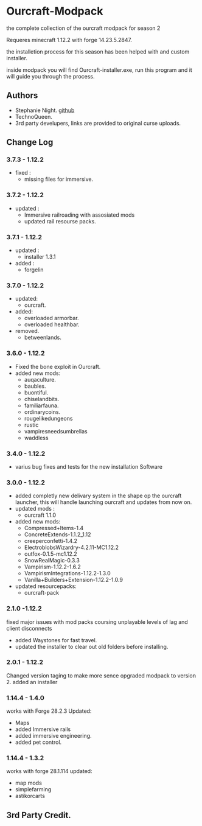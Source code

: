 # Ourcraft-Modpack

the complete collection of the ourcraft modpack for season 2 

Requeres minecraft 1.12.2 with forge 14.23.5.2847.

the installetion process for this season has been helped with and custom installer. 

inside modpack you will find Ourcraft-installer.exe, run this program and it will guide you through the process.

## Authors

- Stephanie Night. [github](https://github.com/StephanieHvenegaard)
- TechnoQueen.
- 3rd party develupers, links are provided to original curse uploads.

## Change Log
### 3.7.3 - 1.12.2
- fixed : 
    - missing files for immersive.
### 3.7.2 - 1.12.2
- updated : 
    - Immersive railroading with assosiated mods 
    - updated rail resourse packs.
### 3.7.1 - 1.12.2
- updated : 
    - installer 1.3.1
- added : 
    - forgelin
### 3.7.0 - 1.12.2
- updated:
    - ourcraft. 
- added: 
    - overloaded armorbar.
    - overloaded healthbar.
- removed.
    - betweenlands.

### 3.6.0 - 1.12.2
- Fixed the bone exploit in Ourcraft.
- added new mods: 
    - auqaculture.
    - baubles.
    - buontiful.
    - chiselandbits.
    - familiarfauna.
    - ordinarycoins.
    - rougelikedungeons
    - rustic
    - vampiresneedsumbrellas
    - waddless

### 3.4.0 - 1.12.2
- varius bug fixes and tests for the new installation Software

### 3.0.0 - 1.12.2
- added completly new delivary  system in the shape op the ourcraft launcher, this will handle launching ourcraft and updates from now on.
- updated mods : 
    - ourcraft 1.1.0
- added new mods: 
    - Compressed+Items-1.4
    - ConcreteExtends-1.1.2_1.12
    - creeperconfetti-1.4.2
    - ElectroblobsWizardry-4.2.11-MC1.12.2
    - outfox-0.1.5-mc1.12.2
    - SnowRealMagic-0.3.3
    - Vampirism-1.12.2-1.6.2
    - VampirismIntegrations-1.12.2-1.3.0
    - Vanilla+Builders+Extension-1.12.2-1.0.9
- updated resourcepacks: 
    - ourcraft-pack
    
### 2.1.0 -1.12.2
fixed major issues with mod packs coursing unplayable levels of lag and client disconnects 
- added Waystones for fast travel.
- updated the installer to clear out old folders before installing.

### 2.0.1 - 1.12.2
Changed version taging to make more sence 
opgraded modpack to version 2. 
added an installer

### 1.14.4 - 1.4.0 
works with Forge 28.2.3
Updated: 
 - Maps 
 - added Immersive rails 
 - added immersive engineering.
 - added pet control.

### 1.14.4 - 1.3.2
works with forge 28.1.114
updated: 
 - map mods 
 - simplefarming
 - astikorcarts


## 3rd Party Credit.
